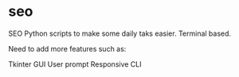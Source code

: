 # seo
SEO Python scripts to make some daily taks easier.
Terminal based.

Need to add more features such as:

Tkinter GUI
User prompt 
Responsive CLI 
